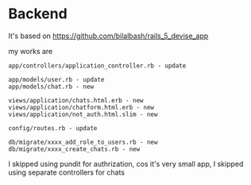 # Backend

It's based on https://github.com/bilalbash/rails_5_devise_app

my works are

```
app/controllers/application_controller.rb - update

app/models/user.rb - update
app/models/chat.rb - new

views/application/chats.html.erb - new
views/application/chatform.html.erb - new
views/application/not_auth.html.slim - new

config/routes.rb - update

db/migrate/xxxx_add_role_to_users.rb - new
db/migrate/xxxx_create_chats.rb - new
```

I skipped using pundit for authrization, cos it's very small app,
I skipped using separate controllers for chats
